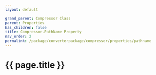 ```yaml
---
layout: default

grand_parent: Compressor Class
parent: Properties
has_children: false
title: Compressor.PathName Property
nav_order: 2
permalink: /package/converterpackage/compressor/properties/pathname
---
```

# {{ page.title }}